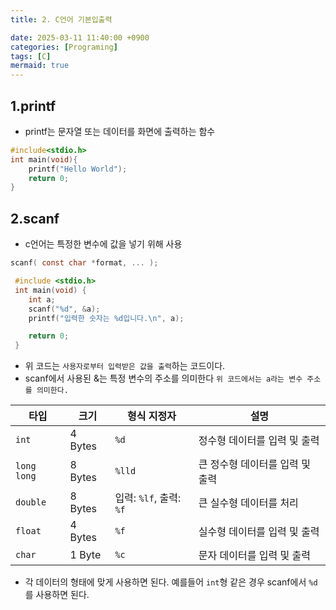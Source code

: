 ```yaml
---
title: 2. C언어 기본입출력

date: 2025-03-11 11:40:00 +0900
categories: [Programing]
tags: [C]
mermaid: true
---
```

## 1.printf
- printf는 문자열 또는 데이터를 화면에 출력하는 함수 

```c
#include<stdio.h>
int main(void){
    printf("Hello World");
    return 0;
}
``` 
## 2.scanf
- c언어는 특정한 변수에 값을 넣기 위해 사용

```c
scanf( const char *format, ... );

```

```c
 #include <stdio.h>
 int main(void) {
    int a;
    scanf("%d", &a);
    printf("입력한 숫자는 %d입니다.\n", a);

    return 0;
 }
```

- 위 코드는 `사용자로부터 입력받은 값을 출력`하는 코드이다.
- scanf에서 사용된 &는 특정 변수의 주소를 의미한다 `위 코드에서는 a라는 변수 주소를 의미한다.`
 
 | 타입         | 크기       | 형식 지정자 | 설명 |
|-------------|-----------|------------|--------------------------------|
| `int`       | 4 Bytes   | `%d`       | 정수형 데이터를 입력 및 출력 |
| `long long` | 8 Bytes   | `%lld`     | 큰 정수형 데이터를 입력 및 출력 |
| `double`    | 8 Bytes   | 입력: `%lf`, 출력: `%f` | 큰 실수형 데이터를 처리 |
| `float`     | 4 Bytes   | `%f`       | 실수형 데이터를 입력 및 출력 |
| `char`      | 1 Byte    | `%c`       | 문자 데이터를 입력 및 출력 |

- 각 데이터의 형태에 맞게 사용하면 된다. 예를들어 `int`형  같은 경우 scanf에서 `%d`를 사용하면 된다. 

